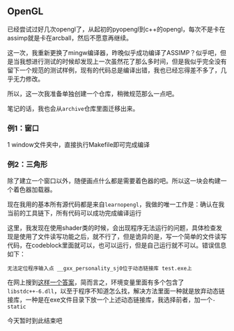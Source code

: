 ## OpenGL

已经尝试过好几次opengl了，从起初的pyopengl到c++的opengl，每次不是卡在assimp就是卡在arcball，然后不愿意再继续。

这一次，我重新更换了mingw编译器，昨晚似乎成功编译了ASSIMP？似乎吧，但是当我想进行测试的时候却发现上一次虽然花了那么多时间，但是我似乎完全没有留下一个规范的测试样例，现有的代码总是编译出错，我也已经忘得差不多了，几乎无力修改。

所以，这一次我准备单独创建一个仓库，稍微规范那么一点吧。

笔记的话，我也会从`archive`仓库里面迁移出来。



### 例1：窗口

1 window文件夹中，直接执行Makefile即可完成编译



### 例2：三角形

除了建立一个窗口以外，随便画点什么都是需要着色器的吧。所以这一块会构建一个着色器加载器。

现在我用的基本所有源代码都是来自`learnopengl`，我做的唯一工作是：确认在我当前的工具链下，所有代码可以成功完成编译运行

这里，我发现在使用shader类的时候，会出现程序无法运行的问题，具体检查发现是使用了文件读写功能之后，就不行了，但是诡异的是，写一个简单的文件读写代码，在codeblock里面就可以，也可以运行，但是自己运行就不可以。错误信息如下：

~~~
无法定位程序输入点 __gxx_personality_sj0位于动态链接库 test.exe上
~~~

在网上搜到[这样一个答案](https://blog.csdn.net/caimouse/article/details/79120822)，简而言之，环境变量里面有多个包含了`libstdc++-6.dll`，以至于程序不知道怎么找，解决方法里面一种就是放弃动态链接库，一种是在exe文件目录下放一个上述动态链接库，我选择前者，加一个`-static`

今天暂时到此结束吧